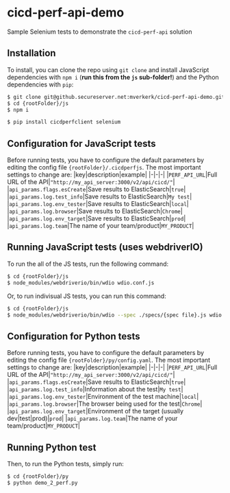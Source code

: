 # cicd-perf-api-demo
Sample Selenium tests to demonstrate the `cicd-perf-api` solution

## Installation
To install, you can clone the repo using `git clone` and install JavaScript dependencies with `npm i` (**run this from the `js` sub-folder!**) and the Python dependencies with `pip`:

```bash
$ git clone git@github.secureserver.net:mverkerk/cicd-perf-api-demo.git
$ cd {rootFolder}/js
$ npm i
```
```bash
$ pip install cicdperfclient selenium
```

## Configuration for JavaScript tests
Before running tests, you have to configure the default parameters by editing the config file `{rootFolder}/.cicdperfjs`. The most important settings to change are:
|key|description|example|
|-|-|-|
|`PERF_API_URL`|Full URL of the API|`"http://my_api_server:3000/v2/api/cicd/"`|
|`api_params.flags.esCreate`|Save results to ElasticSearch|`true`|
|`api_params.log.test_info`|Save results to ElasticSearch|`My test`|
|`api_params.log.env_tester`|Save results to ElasticSearch|`local`|
|`api_params.log.browser`|Save results to ElasticSearch|`Chrome`|
|`api_params.log.env_target`|Save results to ElasticSearch|`prod`|
|`api_params.log.team`|The name of your team/product|`MY_PRODUCT`|

## Running JavaScript tests (uses webdriverIO)

To run the all of the JS tests, run the following command:

```bash
$ cd {rootFolder}/js
$ node_modules/webdriverio/bin/wdio wdio.conf.js
```

Or, to run indivisual JS tests, you can run this command:

```bash
$ cd {rootFolder}/js
$ node_modules/webdriverio/bin/wdio --spec ./specs/{spec file}.js wdio.conf.js
```

## Configuration for Python tests
Before running tests, you have to configure the default parameters by editing the config file `{rootFolder}/py/config.yaml`. The most important settings to change are:
|key|description|example|
|-|-|-|
|`PERF_API_URL`|Full URL of the API|`"http://my_api_server:3000/v2/api/cicd/"`|
|`api_params.flags.esCreate`|Save results to ElasticSearch|`true`|
|`api_params.log.test_info`|Information about the test|`My test`|
|`api_params.log.env_tester`|Environment of the test machine|`local`|
|`api_params.log.browser`|The browser being used for the test|`Chrome`|
|`api_params.log.env_target`|Environment of the target (usually dev|test|prod)|`prod`|
|`api_params.log.team`|The name of your team/product|`MY_PRODUCT`|

## Running Python test
Then, to run the Python tests, simply run:

```bash
$ cd {rootFolder}/py
$ python demo_2_perf.py
```
